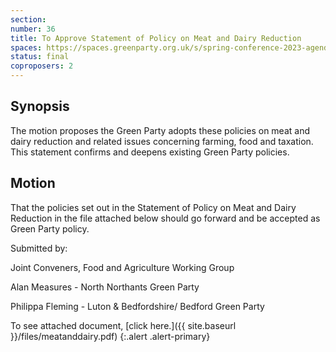 ```yaml
---
section:
number: 36
title: To Approve Statement of Policy on Meat and Dairy Reduction
spaces: https://spaces.greenparty.org.uk/s/spring-conference-2023-agenda-forum/?contentId=118535
status: final
coproposers: 2
---
```

## Synopsis
The motion proposes the Green Party adopts these policies on meat and dairy reduction and related issues concerning farming, food and taxation.  This statement confirms and deepens existing Green Party policies.

## Motion
That the policies set out in the Statement of Policy on Meat and Dairy Reduction in the file attached below should go forward and be accepted as Green Party policy.

Submitted by:

Joint Conveners, Food and Agriculture Working Group

Alan Measures - North Northants Green Party

Philippa Fleming - Luton & Bedfordshire/ Bedford Green Party

To see attached document, [click here.]({{ site.baseurl }}/files/meatanddairy.pdf)
{:.alert .alert-primary}
